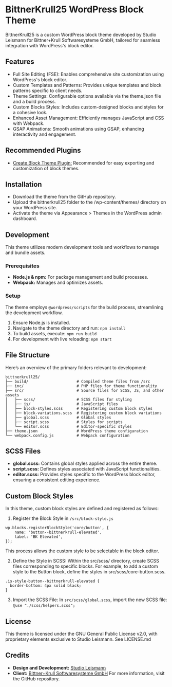 # BittnerKrull25 WordPress Block Theme
BittnerKrull25 is a custom WordPress block theme developed by Studio Leismann for Bittner+Krull Softwaresysteme GmbH, tailored for seamless integration with WordPress's block editor.

## Features
- Full Site Editing (FSE): Enables comprehensive site customization using WordPress's block editor.
- Custom Templates and Patterns: Provides unique templates and block patterns specific to client needs.
- Theme Settings: Configurable options available via the theme.json file and a build process.
- Custom Blocks Styles: Includes custom-designed blocks and styles for a cohesive look.
- Enhanced Asset Management: Efficiently manages JavaScript and CSS with Webpack.
- GSAP Animations: Smooth animations using GSAP, enhancing interactivity and engagement.

## Recommended Plugins
- [Create Block Theme Plugin:](https://wordpress.org/plugins/create-block-theme/) Recommended for easy exporting and customization of block themes.

## Installation
- Download the theme from the GitHub repository.
- Upload the bittnerkrull25 folder to the /wp-content/themes/ directory on your WordPress site.
- Activate the theme via Appearance > Themes in the WordPress admin dashboard.

## Development
This theme utilizes modern development tools and workflows to manage and bundle assets.

### Prerequisites
- **Node.js & npm:** For package management and build processes.
- **Webpack:** Manages and optimizes assets.

### Setup
The theme employs `@wordpress/scripts` for the build process, streamlining the development workflow.

1. Ensure Node.js is installed.
2. Navigate to the theme directory and run:
   `npm install`
4. To build assets, execute:
   `npm run build`
5. For development with live reloading:
   `npm start`

## File Structure
Here’s an overview of the primary folders relevant to development:

```
bittnerkrull25/
├── build/                     # Compiled theme files from /src
├── inc/                       # PHP files for theme functionality
├── src/                       # Source files for SCSS, JS, and other assets
│   ├── scss/                  # SCSS files for styling
│   ├── js/                    # JavaScript files
│   ├── block-styles.scss      # Registering custom block styles
│   ├── block-variations.scss  # Registering custom block variations
│   ├── global.scss            # Global styles
│   ├── script.scss            # Styles for scripts
│   └── editor.scss            # Editor-specific styles
├── theme.json                 # WordPress theme configuration
└── webpack.config.js          # Webpack configuration
```

## SCSS Files
- **global.scss:** Contains global styles applied across the entire theme.
- **script.scss:** Defines styles associated with JavaScript functionalities.
- **editor.scss:** Provides styles specific to the WordPress block editor, ensuring a consistent editing experience.


## Custom Block Styles
In this theme, custom block styles are defined and registered as follows:


1. Register the Block Style in `/src/block-style.js`
```
wp.blocks.registerBlockStyle('core/button', {
	name: 'button--bittnerkrull-elevated',
	label: 'BK Elevated',
});
```
This process allows the custom style to be selectable in the block editor.

2. Define the Style in SCSS:
Within the src/scss/ directory, create SCSS files corresponding to specific blocks. For example, to add a custom style to the Button block, define the styles in src/scss/core-button.scss.
```
.is-style-button--bittnerkrull-elevated {
  border-bottom: 4px solid black;
}
```

3. Import the SCSS File:
In `src/scss/global.scss`, import the new SCSS file:
`@use "./scss/helpers.scss";`

## License
This theme is licensed under the GNU General Public License v2.0, with proprietary elements exclusive to Studio Leismann. See LICENSE.md

## Credits
*   **Design and Development:** [Studio Leismann](https://www.studioleismann.de/)
*   **Client:** [Bittner+Krull Softwaresysteme GmbH](https://www.bittner-krull.de/)
For more information, visit the GitHub repository.
